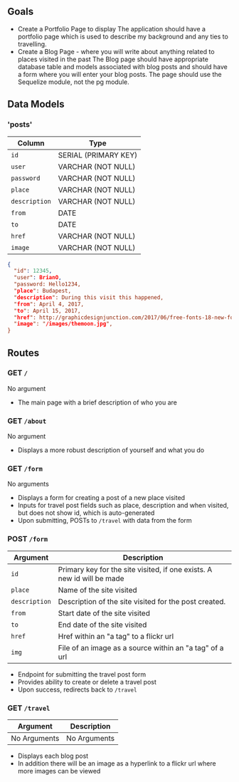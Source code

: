 
## Goals

* Create a Portfolio Page to display
The application should have a portfolio page which is used to describe my background and any ties to travelling.
* Create a Blog Page - where you will write about anything related to places visited in the past
The Blog page should have appropriate database table and models associated with blog posts and should have a form where you will enter your blog posts. The page should use the Sequelize module, not the pg module.



## Data Models

### 'posts'

| Column                | Type                |
|-----------------------|---------------------|
|`id`                   | SERIAL (PRIMARY KEY)|
|`user`                 | VARCHAR (NOT NULL)  |
|`password`             | VARCHAR (NOT NULL)  |
|`place`                | VARCHAR (NOT NULL)  |
|`description`          | VARCHAR (NOT NULL)  |
|`from`                 | DATE                |
|`to`                   | DATE                |
|`href`                 | VARCHAR (NOT NULL)  |
|`image`                | VARCHAR (NOT NULL)  |

```json
{
  "id": 12345,
  "user": BrianO,
  "password: Hello1234,
  "place": Budapest,
  "description": During this visit this happened,
  "from": April 4, 2017,
  "to": April 15, 2017,
  "href": http://graphicdesignjunction.com/2017/06/free-fonts-18-new-fonts/,
  "image": "/images/themoon.jpg",
}
```

## Routes

### GET `/`

No argument

* The main page with a brief description of who you are

### GET `/about`

No argument

* Displays a more robust description of yourself and what you do

### GET `/form`

No arguments

* Displays a form for creating a post of a new place visited
* Inputs for travel post fields such as place, description and when visited, but does not show id, which is auto-generated
* Upon submitting, POSTs to `/travel` with data from the form


### POST `/form`

| Argument              | Description                                                                                 |
|-----------------------|---------------------------------------------------------------------------------------------|
| `id`                  | Primary key for the site visited, if one exists. A new id will be made                      |
| `place`               | Name of the site visited                                                                    |
| `description`         | Description of the site visited for the post created.                                       |
| `from`                | Start date of the site visited                                                              |
| `to`                  | End date of the site visited                                                                |
| `href`                | Href within an "a tag" to a flickr url                                                      |
| `img`                 | File of an image as a source within an "a tag" of a url                                     |

* Endpoint for submitting the travel post form
* Provides ability to create or delete a travel post
* Upon success, redirects back to `/travel`




### GET `/travel`

| Argument              | Description                                                                                 |
|-----------------------|---------------------------------------------------------------------------------------------|
| No Arguments          | No Arguments                                                                                |


* Displays each blog post
* In addition there will be an image as a hyperlink to a flickr url where more images can be viewed
